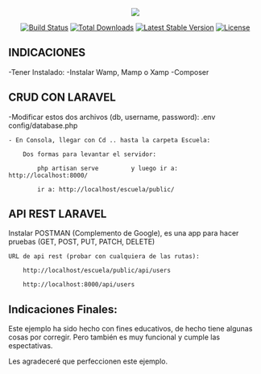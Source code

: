 <p align="center"><img src="https://laravel.com/assets/img/components/logo-laravel.svg"></p>

<p align="center">
<a href="https://travis-ci.org/laravel/framework"><img src="https://travis-ci.org/laravel/framework.svg" alt="Build Status"></a>
<a href="https://packagist.org/packages/laravel/framework"><img src="https://poser.pugx.org/laravel/framework/d/total.svg" alt="Total Downloads"></a>
<a href="https://packagist.org/packages/laravel/framework"><img src="https://poser.pugx.org/laravel/framework/v/stable.svg" alt="Latest Stable Version"></a>
<a href="https://packagist.org/packages/laravel/framework"><img src="https://poser.pugx.org/laravel/framework/license.svg" alt="License"></a>
</p>

## INDICACIONES

-Tener Instalado:
		-Instalar Wamp, Mamp o Xamp
		-Composer

	


## CRUD CON LARAVEL

-Modificar estos dos archivos (db, username, password):
		.env
		config/database.php


	- En Consola, llegar con Cd .. hasta la carpeta Escuela:
		
		Dos formas para levantar el servidor:
	
			php artisan serve         y luego ir a:  http://localhost:8000/
			
			ir a: http://localhost/escuela/public/

## API REST LARAVEL

Instalar POSTMAN (Complemento de Google), es una app para hacer pruebas 
							(GET, POST, PUT, PATCH, DELETE)
	
	
	URL de api rest (probar con cualquiera de las rutas):

		http://localhost/escuela/public/api/users

		http://localhost:8000/api/users
    
## Indicaciones Finales:

Este ejemplo ha sido hecho con fines educativos, de hecho tiene algunas cosas por corregir.
Pero también es muy funcional y cumple las espectativas.

Les agradeceré que perfeccionen este ejemplo.
